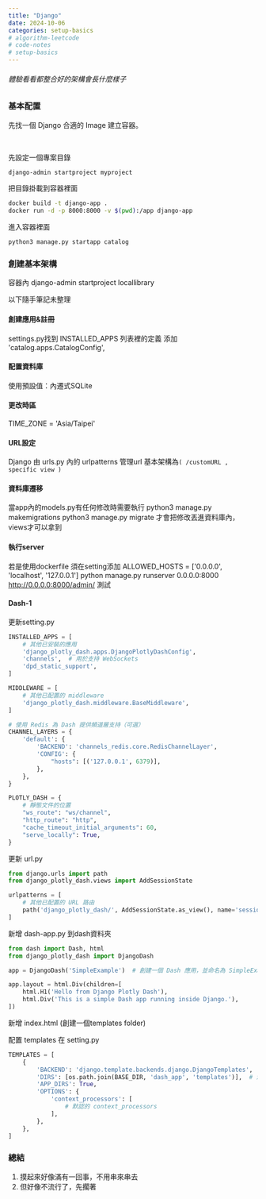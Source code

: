 ```yaml
---
title: "Django"
date: 2024-10-06
categories: setup-basics
# algorithm-leetcode
# code-notes
# setup-basics
---
```

<!-- 大綱引言 -->
###### 體驗看看都整合好的架構會長什麼樣子

<!-- 正文 -->

### 基本配置
先找一個 Django 合適的 Image 建立容器。  

<br>

先設定一個專案目錄
```bash
django-admin startproject myproject
```

把目錄掛載到容器裡面
```bash
docker build -t django-app .
docker run -d -p 8000:8000 -v $(pwd):/app django-app
```

進入容器裡面
```bash
python3 manage.py startapp catalog
```

### 創建基本架構
容器內
django-admin startproject locallibrary

以下隨手筆記未整理
#### 創建應用&註冊
settings.py找到 INSTALLED_APPS 列表裡的定義
添加 'catalog.apps.CatalogConfig',

#### 配置資料庫

使用預設值：內遷式SQLite

#### 更改時區
TIME_ZONE = 'Asia/Taipei'

#### URL設定
Django 由 urls.py 內的 urlpatterns 管理url
基本架構為`( /customURL , specific view )`

#### 資料庫遷移
當app內的models.py有任何修改時需要執行
python3 manage.py makemigrations
python3 manage.py migrate
才會把修改丟進資料庫內，views才可以拿到

#### 執行server
若是使用dockerfile 須在setting添加
ALLOWED_HOSTS = ['0.0.0.0', 'localhost', '127.0.0.1']
python manage.py runserver 0.0.0.0:8000
http://0.0.0.0:8000/admin/ 測試

#### Dash-1

更新setting.py

```python
INSTALLED_APPS = [
    # 其他已安裝的應用
    'django_plotly_dash.apps.DjangoPlotlyDashConfig',
    'channels',  # 用於支持 WebSockets
    'dpd_static_support',
]

MIDDLEWARE = [
    # 其他已配置的 middleware
    'django_plotly_dash.middleware.BaseMiddleware',
]

# 使用 Redis 為 Dash 提供頻道層支持（可選）
CHANNEL_LAYERS = {
    'default': {
        'BACKEND': 'channels_redis.core.RedisChannelLayer',
        'CONFIG': {
            "hosts": [('127.0.0.1', 6379)],
        },
    },
}

PLOTLY_DASH = {
    # 靜態文件的位置
    "ws_route": "ws/channel",
    "http_route": "http",
    "cache_timeout_initial_arguments": 60,
    "serve_locally": True,
}
```

更新 url.py

```python
from django.urls import path
from django_plotly_dash.views import AddSessionState

urlpatterns = [
    # 其他已配置的 URL 路由
    path('django_plotly_dash/', AddSessionState.as_view(), name='session_state'),
]
```

新增 dash-app.py 到dash資料夾

```python
from dash import Dash, html
from django_plotly_dash import DjangoDash

app = DjangoDash('SimpleExample')  # 創建一個 Dash 應用，並命名為 SimpleExample

app.layout = html.Div(children=[
    html.H1('Hello from Django Plotly Dash'),
    html.Div('This is a simple Dash app running inside Django.'),
])
```

新增 index.html (創建一個templates folder)


配置 templates 在 setting.py

```python
TEMPLATES = [
    {
        'BACKEND': 'django.template.backends.django.DjangoTemplates',
        'DIRS': [os.path.join(BASE_DIR, 'dash_app', 'templates')],  # 添加這行配置模板路徑
        'APP_DIRS': True,
        'OPTIONS': {
            'context_processors': [
                # 默認的 context_processors
            ],
        },
    },
]
```

### 總結
1. 摸起來好像滿有一回事，不用串來串去
2. 但好像不流行了，先擱著